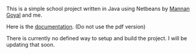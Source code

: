 This is a simple school project written in Java using Netbeans by [Mannan Goyal](https://github.com/Mannan-Goyal) and me.

Here is the [documentation](https://github.com/Slydite/School-Project--Movie-Ticket-Booking-App/tree/main/Documentation%20and%20SQL). (Do not use the pdf version)

There is currently no defined way to setup and build the project. I will be updating that soon. 

